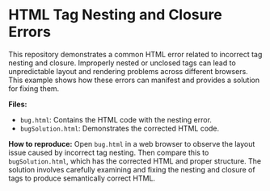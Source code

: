 # HTML Tag Nesting and Closure Errors

This repository demonstrates a common HTML error related to incorrect tag nesting and closure.  Improperly nested or unclosed tags can lead to unpredictable layout and rendering problems across different browsers. This example shows how these errors can manifest and provides a solution for fixing them.

**Files:**

* `bug.html`: Contains the HTML code with the nesting error.
* `bugSolution.html`: Demonstrates the corrected HTML code.

**How to reproduce:** Open `bug.html` in a web browser to observe the layout issue caused by incorrect tag nesting.  Then compare this to `bugSolution.html`, which has the corrected HTML and proper structure.  The solution involves carefully examining and fixing the nesting and closure of tags to produce semantically correct HTML.